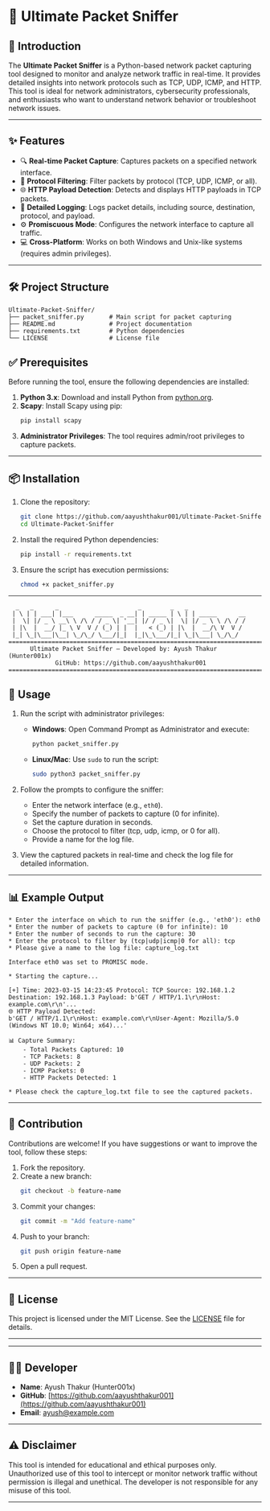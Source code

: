 # 🚀 Ultimate Packet Sniffer

## 📖 Introduction

The **Ultimate Packet Sniffer** is a Python-based network packet capturing tool designed to monitor and analyze network traffic in real-time. It provides detailed insights into network protocols such as TCP, UDP, ICMP, and HTTP. This tool is ideal for network administrators, cybersecurity professionals, and enthusiasts who want to understand network behavior or troubleshoot network issues.

---

## ✨ Features

- 🔍 **Real-time Packet Capture**: Captures packets on a specified network interface.
- 🎯 **Protocol Filtering**: Filter packets by protocol (TCP, UDP, ICMP, or all).
- 🌐 **HTTP Payload Detection**: Detects and displays HTTP payloads in TCP packets.
- 📝 **Detailed Logging**: Logs packet details, including source, destination, protocol, and payload.
- ⚙️ **Promiscuous Mode**: Configures the network interface to capture all traffic.
- 💻 **Cross-Platform**: Works on both Windows and Unix-like systems (requires admin privileges).

---

## 🛠️ Project Structure

```
Ultimate-Packet-Sniffer/
├── packet_sniffer.py       # Main script for packet capturing
├── README.md               # Project documentation
├── requirements.txt        # Python dependencies
└── LICENSE                 # License file
```


## ✅ Prerequisites

Before running the tool, ensure the following dependencies are installed:

1. **Python 3.x**: Download and install Python from [python.org](https://www.python.org/).
2. **Scapy**: Install Scapy using pip:
   ```bash
   pip install scapy
   ```
3. **Administrator Privileges**: The tool requires admin/root privileges to capture packets.

---

## 📦 Installation

1. Clone the repository:
   ```bash
   git clone https://github.com/aayushthakur001/Ultimate-Packet-Sniffer.git
   cd Ultimate-Packet-Sniffer
   ```

2. Install the required Python dependencies:
   ```bash
   pip install -r requirements.txt
   ```

3. Ensure the script has execution permissions:
   ```bash
   chmod +x packet_sniffer.py
   ```

---
```
  _   _      _                      _        _   _             
 | \ | | ___| |___      _____  _ __| | _____ | \ | | _____      __
 |  \| |/ _ \ __\ \ /\ / / _ \| '__| |/ / _ \|  \| |/ _ \ \ /\ / /
 | |\  |  __/ |_ \ V  V / (_) | |  |   < (_) | |\  |  __/\ V  V / 
 |_| \_|\___|\__| \_/\_/ \___/|_|  |_|\_\___/|_| \_|\___| \_/\_/  
=========================================================================                                                                 
      Ultimate Packet Sniffer – Developed by: Ayush Thakur (Hunter001x)
             GitHub: https://github.com/aayushthakur001
==========================================================================
```
## 🚀 Usage

1. Run the script with administrator privileges:
   - **Windows**: Open Command Prompt as Administrator and execute:
     ```bash
     python packet_sniffer.py
     ```
   - **Linux/Mac**: Use `sudo` to run the script:
     ```bash
     sudo python3 packet_sniffer.py
     ```

2. Follow the prompts to configure the sniffer:
   - Enter the network interface (e.g., `eth0`).
   - Specify the number of packets to capture (0 for infinite).
   - Set the capture duration in seconds.
   - Choose the protocol to filter (tcp, udp, icmp, or 0 for all).
   - Provide a name for the log file.

3. View the captured packets in real-time and check the log file for detailed information.

---

## 📊 Example Output

```
* Enter the interface on which to run the sniffer (e.g., 'eth0'): eth0
* Enter the number of packets to capture (0 for infinite): 10
* Enter the number of seconds to run the capture: 30
* Enter the protocol to filter by (tcp|udp|icmp|0 for all): tcp
* Please give a name to the log file: capture_log.txt

Interface eth0 was set to PROMISC mode.

* Starting the capture...

[+] Time: 2023-03-15 14:23:45 Protocol: TCP Source: 192.168.1.2 Destination: 192.168.1.3 Payload: b'GET / HTTP/1.1\r\nHost: example.com\r\n'...
🌐 HTTP Payload Detected:
b'GET / HTTP/1.1\r\nHost: example.com\r\nUser-Agent: Mozilla/5.0 (Windows NT 10.0; Win64; x64)...'

📊 Capture Summary:
    - Total Packets Captured: 10
    - TCP Packets: 8
    - UDP Packets: 2
    - ICMP Packets: 0
    - HTTP Packets Detected: 1

* Please check the capture_log.txt file to see the captured packets.
```

---

## 🤝 Contribution

Contributions are welcome! If you have suggestions or want to improve the tool, follow these steps:

1. Fork the repository.
2. Create a new branch:
   ```bash
   git checkout -b feature-name
   ```
3. Commit your changes:
   ```bash
   git commit -m "Add feature-name"
   ```
4. Push to your branch:
   ```bash
   git push origin feature-name
   ```
5. Open a pull request.

---

## 📜 License

This project is licensed under the MIT License. See the [LICENSE](LICENSE) file for details.

---

---

## 🧑‍💻 Developer

- **Name**: Ayush Thakur (Hunter001x)  
- **GitHub**: [https://github.com/aayushthakur001](https://github.com/aayushthakur001)  
- **Email**: [ayush@example.com](mailto:ayush@example.com)

---

## ⚠️ Disclaimer

This tool is intended for educational and ethical purposes only. Unauthorized use of this tool to intercept or monitor network traffic without permission is illegal and unethical. The developer is not responsible for any misuse of this tool.

---

